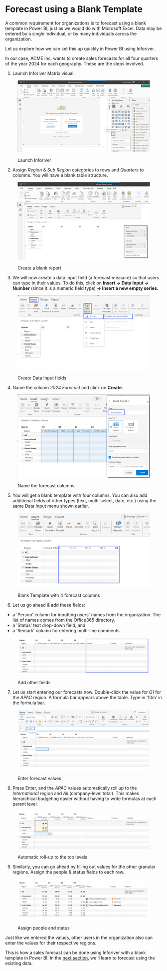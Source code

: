 # Forecast using a Blank Template

A common requirement for organizations is to forecast using a blank template in Power BI, just as we would do with Microsoft Excel. Data may be entered by a single individual, or by many individuals across the organization.&#x20;

Let us explore how we can set this up quickly in Power BI using Inforiver.&#x20;

In our case, ACME Inc. wants to create sales forecasts for all four quarters of the year 2024 for each geography. These are the steps involved.&#x20;

1. Launch Inforiver Matrix visual.&#x20;

<figure><img src="../../../../.gitbook/assets/launch-inforiver-matrix-visual.png" alt=""><figcaption><p>Launch Inforiver</p></figcaption></figure>

2. Assign _Region_ & _Sub Region_ categories to rows and _Quarters_ to columns. You will have a blank table structure.

<figure><img src="../../../../.gitbook/assets/create-blank-table-structure.png" alt=""><figcaption><p>Create a blank report</p></figcaption></figure>

3. We will now create a data input field (a forecast measure) so that users can type in their values. To do this, click on **Insert -> Data Input -> Number** (since it is a numeric field type) **-> Insert a new empty series.**&#x20;

<figure><img src="../../../../.gitbook/assets/create-a-data-input-field.png" alt=""><figcaption><p>Create Data Input fields</p></figcaption></figure>

4. Name the column _2024 Forecast_ and click on **Create**.&#x20;

<figure><img src="../../../../.gitbook/assets/name-forecast-column.png" alt=""><figcaption><p>Name the forecast columns</p></figcaption></figure>

5. You will get a blank template with four columns. You can also add additional fields of other types (text, multi-select, date, etc.) using the same Data Input menu shown earlier.

<figure><img src="../../../../.gitbook/assets/add-fields-with-data-input-menu.png" alt=""><figcaption><p>Blank Template with 4 forecast columns</p></figcaption></figure>

6. Let us go ahead & add these fields:

* a 'Person' column for inputting users' names from the organization. The list of names comes from the Office365 directory.
* a 'Status' text drop-down field, and
* a 'Remark' column for entering multi-line comments.&#x20;

<figure><img src="../../../../.gitbook/assets/remark-column-for-entering-comments.png" alt=""><figcaption><p>Add other fields</p></figcaption></figure>

7. Let us start entering our forecasts now. Double-click the value for _Q1_ for the _APAC_ region. A formula bar appears above the table. Type in ‘10m’ in the formula bar.

<figure><img src="../../../../.gitbook/assets/start-entering-forecasts-value-now.png" alt=""><figcaption><p>Enter forecast values</p></figcaption></figure>

8. Press Enter, and the _APAC_ values automatically roll up to the _International_ region and _All_ (company-level total). This makes hierarchical budgeting easier without having to write formulas at each parent level.

<figure><img src="../../../../.gitbook/assets/auto-roll-up-without writing formula-at-each-level.png" alt=""><figcaption><p>Automatic roll-up to the top levels</p></figcaption></figure>

9. Similarly, you can go ahead by filling out values for the other granular regions. Assign the people & status fields to each row.

<figure><img src="../../../../.gitbook/assets/final-sales-forecast-with-blank-template-using-power-bi.png" alt=""><figcaption><p>Assign people and status</p></figcaption></figure>

Just like we entered the values, other users in the organization also can enter the values for their respective regions.&#x20;

This is how a sales forecast can be done using Inforiver with a blank template in Power BI. In the [next section](forecast-using-existing-data.md), we'll learn to forecast using the existing data.

&#x20;
